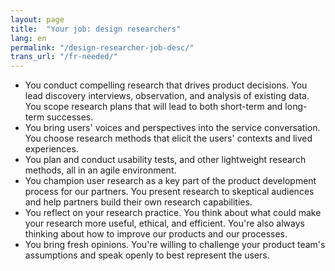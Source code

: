 ```yaml
---
layout: page
title:  "Your job: design researchers"
lang: en
permalink: "/design-researcher-job-desc/"
trans_url: "/fr-needed/"
---
```


*   You conduct compelling research that drives product decisions. You lead discovery interviews, observation, and analysis of existing data. You scope research plans that will lead to both short-term and long-term successes. 
*   You bring users' voices and perspectives into the service conversation. You choose research methods that elicit the users' contexts and lived experiences. 
*   You plan and conduct usability tests, and other lightweight research methods, all in an agile environment.
*   You champion user research as a key part of the product development process for our partners. You present research to skeptical audiences and help partners build their own research capabilities.
*   You reflect on your research practice. You think about what could make your research more useful, ethical, and efficient. You're also always thinking about how to improve our products and our processes.
*   You bring fresh opinions. You're willing to challenge your product team's assumptions and speak openly to best represent the users. 